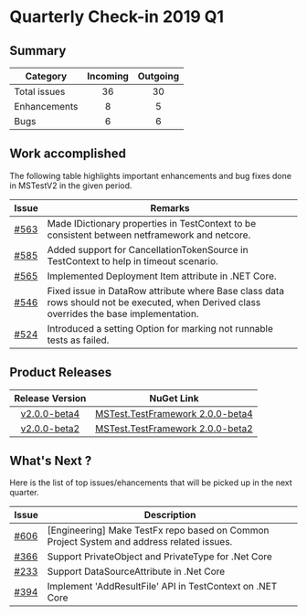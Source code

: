 # Quarterly Check-in 2019 Q1

## Summary

|Category| Incoming | Outgoing |
| --- | :---: |  :---: | 
| Total issues | 36 | 30 |
| Enhancements | 8 | 5 |
| Bugs | 6 | 6 |

## Work accomplished

The following table highlights important enhancements and bug fixes done in MSTestV2 in the given period.

| Issue | Remarks  |
| --- | -- |
| [#563](https://github.com/Microsoft/testfx/pull/563) | Made IDictionary properties in TestContext to be consistent between netframework and netcore. |
| [#585](https://github.com/Microsoft/testfx/pull/585) | Added support for CancellationTokenSource in TestContext to help in timeout scenario. |
| [#565](https://github.com/Microsoft/testfx/pull/565) | Implemented Deployment Item attribute in .NET Core. |
| [#546](https://github.com/Microsoft/testfx/pull/546) | Fixed issue in DataRow attribute where Base class data rows should not be executed, when Derived class overrides the base implementation. |
| [#524](https://github.com/Microsoft/testfx/pull/524) | Introduced a setting Option for marking not runnable tests as failed. |


## Product Releases

| Release Version | NuGet Link  |
| :---:   | :-: |
| [v2.0.0-beta4](https://github.com/Microsoft/testfx/releases/tag/v2.0.0-beta4) |   [MSTest.TestFramework 2.0.0-beta4](https://www.nuget.org/packages/MSTest.TestFramework/2.0.0-beta4)|   [MSTest.TestAdapter 2.0.0-beta4](https://www.nuget.org/packages/MSTest.TestAdapter/2.0.0-beta4)    |
| [v2.0.0-beta2](https://github.com/Microsoft/testfx/releases/tag/v2.0.0-beta2) |   [MSTest.TestFramework 2.0.0-beta2](https://www.nuget.org/packages/MSTest.TestFramework/2.0.0-beta2)|   [MSTest.TestAdapter 2.0.0-beta2](https://www.nuget.org/packages/MSTest.TestAdapter/2.0.0-beta2)    |


## What's Next ?
Here is the list of top issues/ehancements that will be picked up in the next quarter.

| Issue | Description  |
| ---- | ---- |
| [#606](https://github.com/Microsoft/testfx/issues/606)   | [Engineering] Make TestFx repo based on Common Project System and address related issues. | 
| [#366](https://github.com/Microsoft/testfx/issues/366)   | Support PrivateObject and PrivateType for .Net Core |
| [#233](https://github.com/Microsoft/testfx/issues/233)   | Support DataSourceAttribute in .Net Core |
| [#394](https://github.com/Microsoft/testfx/issues/394)   | Implement 'AddResultFile' API in TestContext on .NET Core | 
